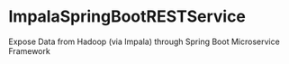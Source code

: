# ImpalaSpringBootRESTService
Expose Data from Hadoop (via Impala) through Spring Boot Microservice Framework
